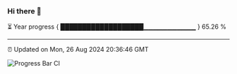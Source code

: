 ### Hi there 👋

⏳ Year progress { ███████████████████▁▁▁▁▁▁▁▁▁▁▁ } 65.26 %

---

⏰ Updated on Mon, 26 Aug 2024 20:36:46 GMT

![Progress Bar CI](https://github.com/IshwaranRudhara/GIT-ACTION/workflows/Progress%20Bar%20CI/badge.svg)
